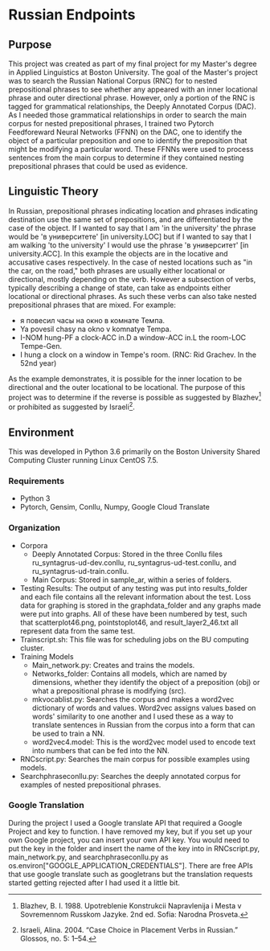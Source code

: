 # Russian Endpoints
## Purpose

This project was created as part of my final project for my Master's degree in Applied Linguistics at Boston University. The goal of the Master's project was to search the Russian National Corpus (RNC) for to nested prepositional phrases to see whether any appeared with an inner locational phrase and outer directional phrase. However, only a portion of the RNC is tagged for grammatical relationships, the Deeply Annotated Corpus (DAC). As I needed those grammatical relationships in order to search the main corpus for nested prepositional phrases, I trained two Pytorch Feedforeward Neural Networks (FFNN) on the DAC, one to identify the object of a particular preposition and one to identify the preposition that might be modifying a particular word. These FFNNs were used to process sentences from the main corpus to determine if they contained nesting prepositional phrases that could be used as evidence. 

## Linguistic Theory
In Russian, prepositional phrases indicating location and phrases indicating destination use the same set of prepositions, and are differentiated by the case of the object. If I wanted to say that I am 'in the university' the phrase would be 'в университете' [in university.LOC] but if I wanted to say that I am walking 'to the university' I would use the phrase 'в университет' [in university.ACC]. In this example the objects are in the locative and accusative cases respectively. In the case of nested locations such as "in the car, on the road," both phrases are usually either locational or directional, mostly depending on the verb. However a subsection of verbs, typically describing a change of state, can take as endpoints either locational or directional phrases. As such these verbs can also take nested prepositional phrases that are mixed. For example:  
 - я      повесил     часы        на     окно        в комнате         Темпа.   
 - Ya     povesil     chasy       na     okno        v komnatye        Tempa.  
 - I-NOM hung-PF   a clock-ACC   in.D a window-ACC in.L the room-LOC Tempe-Gen.  
 - I hung a clock on a window in Tempe's room. (RNC: Rid Grachev. In the 52nd year)  
  
  As the example demonstrates, it is possible for the inner location to be directional and the outer locational to be locational. The purpose of this project was to determine if the reverse is possible as suggested by Blazhev[^1] or prohibited as suggested by Israeli[^2]. 

## Environment
This was developed in Python 3.6 primarily on the Boston University Shared Computing Cluster running Linux CentOS 7.5.

### Requirements
- Python 3
- Pytorch, Gensim, Conllu, Numpy, Google Cloud Translate

### Organization
- Corpora
  - Deeply Annotated Corpus: Stored in the three Conllu files ru_syntagrus-ud-dev.conllu, ru_syntagrus-ud-test.conllu, and ru_syntagrus-ud-train.conllu.
  - Main Corpus: Stored in sample_ar, within a series of folders. 
- Testing Results: The output of any testing was put into results_folder and each file contains all the relevant information about the test. Loss data for graphing is stored in the graphdata_folder and any graphs made were put into graphs. All of these have been numbered by test, such that scatterplot46.png, pointstoplot46, and result_layer2_46.txt all represent data from the same test.
- Trainscript.sh: This file was for scheduling jobs on the BU computing cluster.
- Training Models 
  - Main_network.py: Creates and trains the models.
  - Networks_folder: Contains all models, which are named by dimensions, whether they identify the object of a preposition (obj) or what a prepositional phrase is modifying (src).
  - mkvocablist.py: Searches the corpus and makes a word2vec dictionary of words and values. Word2vec assigns values based on words' similarity to one another and I used these as a way to translate sentences in Russian from the corpus into a form that can be used to train a NN. 
  - word2vec4.model: This is the word2vec model used to encode text into numbers that can be fed into the NN. 
- RNCscript.py: Searches the main corpus for possible examples using models.
- Searchphraseconllu.py: Searches the deeply annotated corpus for examples of nested prepositional phrases. 

### Google Translation
During the project I used a Google translate API that required a Google Project and key to function. I have removed my key, but if you set up your own Google project, you can insert your own API key. You would need to put the key in the folder and insert the name of the key into in RNCscript.py, main_network.py, and searchphraseconllu.py as os.environ["GOOGLE_APPLICATION_CREDENTIALS"]. There are free APIs that use google translate such as googletrans but the translation requests started getting rejected after I had used it a little bit. 

[^1]: Blazhev, B. I. 1988. Upotreblenie Konstrukcii Napravlenija i Mesta v Sovremennom Russkom Jazyke. 2nd ed. Sofia: Narodna Prosveta.

[^2]: Israeli, Alina. 2004. “Case Choice in Placement Verbs in Russian.” Glossos, no. 5: 1–54.
